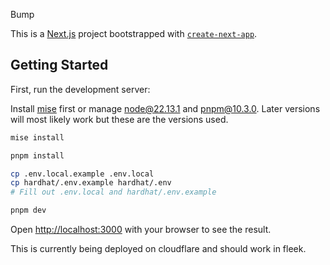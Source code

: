 Bump

This is a [Next.js](https://nextjs.org) project bootstrapped with [`create-next-app`](https://nextjs.org/docs/app/api-reference/cli/create-next-app).

## Getting Started

First, run the development server:

Install [mise](https://mise.jdx.dev/getting-started.html) first or 
manage node@22.13.1 and pnpm@10.3.0. Later versions will most likely work
but these are the versions used.

```bash
mise install
```

```bash
pnpm install
```

```bash
cp .env.local.example .env.local
cp hardhat/.env.example hardhat/.env
# Fill out .env.local and hardhat/.env.example
```

```bash
pnpm dev
```

Open [http://localhost:3000](http://localhost:3000) with your browser to see the result.

This is currently being deployed on cloudflare and should work in fleek.

